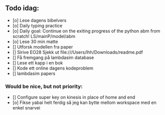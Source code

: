 ## Todo idag:

- [o] Lese dagens bibelvers
- [o] Daily typing practice
- [o] Daily goal: Continue on the exiting progress of the python abm from scratch! LS/mainP/model/abm
- [o] Lese 30 min matte
- [] Utforsk modellen fra paper
- [] Sirive EO28
  Sjekk ut file:///Users/lhh/Downloads/readme.pdf
- [] Få fremgang på lambdasim database
- [] Lese ett kapp i en bok
- [] Kode ett online dagens kodeproblem
- [] lambdasim papers

### Would be nice, but not priority:

- [] Configure super key on kinesis in place of home and end
- [o] Fikse yabai helt ferdig så jeg kan bytte mellom workspace med en enkel snarvei
